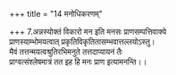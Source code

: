 +++
title = "14 मनोधिकरणम्"

+++
7.अन्नस्योक्तं विकारो मन इति मनसः प्राणसम्पत्तिवाक्ये  
प्राणस्याम्भोमयत्वात् प्रकृतिविकृतितासम्भवात्तल्लयोऽस्तु।  
मैवं तत्तन्मयत्वश्रुतिरभिमनुते तत्तदाप्यायनं तैः  
प्राग्वत्संश्लेषमात्रं तत इह हि मनः प्राण इत्यामनन्ति।।